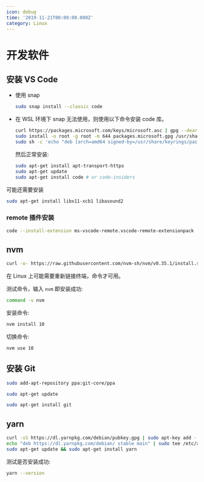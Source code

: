 ```yaml
---
icon: debug
time: '2019-11-21T00:00:00.000Z'
category: Linux
---
```


# 开发软件

## 安装 VS Code

* 使用 snap

  ```bash
  sudo snap install --classic code
  ```

* 在 WSL 环境下 snap 无法使用，则使用以下命令安装 code 库。

  ```bash
  curl https://packages.microsoft.com/keys/microsoft.asc | gpg --dearmor > packages.microsoft.gpg
  sudo install -o root -g root -m 644 packages.microsoft.gpg /usr/share/keyrings/
  sudo sh -c 'echo "deb [arch=amd64 signed-by=/usr/share/keyrings/packages.microsoft.gpg] https://packages.microsoft.com/repos/vscode stable main" > /etc/apt/sources.list.d/vscode.list'
  ```

  然后正常安装:

  ```bash
  sudo apt-get install apt-transport-https
  sudo apt-get update
  sudo apt-get install code # or code-insiders
  ```

可能还需要安装

```bash
sudo apt-get install libx11-xcb1 libasound2
```

### remote 插件安装

```bash
code --install-extension ms-vscode-remote.vscode-remote-extensionpack
```

## nvm

```bash
curl -o- https://raw.githubusercontent.com/nvm-sh/nvm/v0.35.1/install.sh | bash
```

在 Linux 上可能需要重新链接终端，命令才可用。

测试命令，输入 `nvm` 即安装成功:

```bash
command -v nvm
```

安装命令:

```bash
nvm install 10
```

切换命令:

```bash
nvm use 10
```

## 安装 Git

```bash
sudo add-apt-repository ppa:git-core/ppa

sudo apt-get update

sudo apt-get install git
```

## yarn

```bash
curl -sS https://dl.yarnpkg.com/debian/pubkey.gpg | sudo apt-key add -
echo "deb https://dl.yarnpkg.com/debian/ stable main" | sudo tee /etc/apt/sources.list.d/yarn.list
sudo apt-get update && sudo apt-get install yarn
```

测试是否安装成功:

```bash
yarn --version
```

